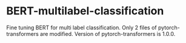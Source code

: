 # BERT-multilabel-classification
Fine tuning BERT for multi label classification. Only 2 files of pytorch-transformers are modified. Version of pytorch-transformers is 1.0.0.
